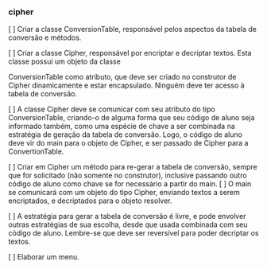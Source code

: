 ### cipher
[ ] Criar a classe ConversionTable, responsável pelos aspectos da tabela de conversão e métodos.

[ ] Criar a classe Cipher, responsável por encriptar e decriptar textos. Esta classe possui um objeto da classe

ConversionTable como atributo, que deve ser criado no construtor de Cipher dinamicamente e estar
encapsulado. Ninguém deve ter acesso à tabela de conversão.

[ ] A classe Cipher deve se comunicar com seu atributo do tipo ConversionTable, criando-o de alguma forma
que seu código de aluno seja informado também, como uma espécie de chave a ser combinada na
estratégia de geração da tabela de conversão. Logo, o código de aluno deve vir do main para o objeto de
Cipher, e ser passado de Cipher para a ConvertionTable.

[ ] Criar em Cipher um método para re-gerar a tabela de conversão, sempre que for solicitado (não somente
no construtor), inclusive passando outro código de aluno como chave se for necessário a partir do main.
[ ] O main se comunicará com um objeto do tipo Cipher, enviando textos a serem encriptados, e decriptados
para o objeto resolver.

[ ] A estratégia para gerar a tabela de conversão é livre, e pode envolver outras estratégias de sua escolha,
desde que usada combinada com seu código de aluno. Lembre-se que deve ser reversível para poder
decriptar os textos.

[ ] Elaborar um menu.
